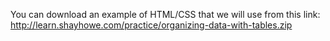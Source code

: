 You can download an example of HTML/CSS that we will use from this link: <br>
http://learn.shayhowe.com/practice/organizing-data-with-tables.zip

